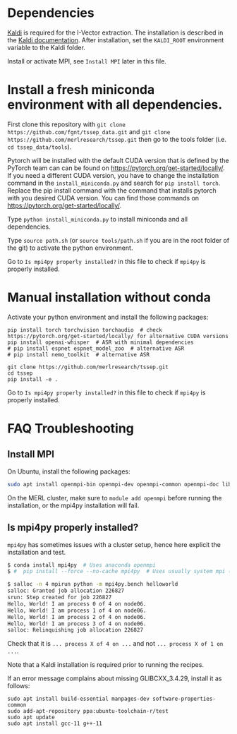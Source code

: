 # Dependencies

[Kaldi](https://github.com/kaldi-asr/kaldi) is required for the I-Vector
extraction. The installation is described in the
[Kaldi documentation](https://kaldi-asr.org/doc/install.html).
After installation, set the `KALDI_ROOT` environment variable to the Kaldi 
folder.

Install or activate MPI, see `Install MPI` later in this file.

# Install a fresh miniconda environment with all dependencies.

First clone this repository with `git clone https://github.com/fgnt/tssep_data.git` and
`git clone https://github.com/merlresearch/tssep.git`
then go to the tools folder (i.e. `cd tssep_data/tools`).

Pytorch will be installed with the default CUDA version that is defined by the 
PyTorch team can can be found on https://pytorch.org/get-started/locally/.
If you need a different CUDA version, you have to change the installation
command in the `install_miniconda.py` and search for `pip install torch`.
Replace the pip install command with the command that installs pytorch with
you desired CUDA version. You can find those commands on 
https://pytorch.org/get-started/locally/.

Type `python install_miniconda.py` to install miniconda and all dependencies.

Type `source path.sh` (or `source tools/path.sh` if you are in the root folder
of the git) to activate the python environment.

Go to `Is mpi4py properly installed?` in this file to check if `mpi4py` is
properly installed.

# Manual installation without conda

Activate your python environment and install the following packages:
```
pip install torch torchvision torchaudio  # check https://pytorch.org/get-started/locally/ for alternative CUDA versions
pip install openai-whisper  # ASR with minimal dependencies
# pip install espnet espnet_model_zoo  # alternative ASR
# pip install nemo_toolkit  # alternative ASR

git clone https://github.com/merlresearch/tssep.git
cd tssep
pip install -e .
```

Go to `Is mpi4py properly installed?` in this file to check if `mpi4py` is
properly installed.

# FAQ Troubleshooting

## Install MPI

On Ubuntu, install the following packages:
```bash
sudo apt install openmpi-bin openmpi-dev openmpi-common openmpi-doc libopenmpi-dev
```

On the MERL cluster, make sure to `module add openmpi` before running the
installation, or the mpi4py installation will fail.

## Is mpi4py properly installed?

`mpi4py` has sometimes issues with a cluster setup, hence here explicit the
installation and test.
```bash
$ conda install mpi4py  # Uses anaconda openmpi
$ #  pip install --force --no-cache mpi4py  # Uses usually system mpi (Recommended for Paderborn cluster)

$ salloc -n 4 mpirun python -m mpi4py.bench helloworld
salloc: Granted job allocation 226827
srun: Step created for job 226827
Hello, World! I am process 0 of 4 on node06.
Hello, World! I am process 1 of 4 on node06.
Hello, World! I am process 2 of 4 on node06.
Hello, World! I am process 3 of 4 on node06.
salloc: Relinquishing job allocation 226827
```
Check that it is `... process X of 4 on ...` and not `... process X of 1 on ...`.

Note that a Kaldi installation is required prior to running the recipes.

If an error message complains about missing GLIBCXX_3.4.29, install it as follows:
```
sudo apt install build-essential manpages-dev software-properties-common
sudo add-apt-repository ppa:ubuntu-toolchain-r/test
sudo apt update
sudo apt install gcc-11 g++-11
```

